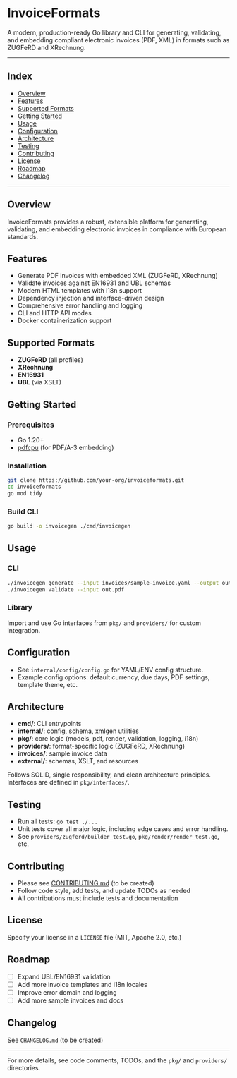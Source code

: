 # InvoiceFormats

A modern, production-ready Go library and CLI for generating, validating, and embedding compliant electronic invoices (PDF, XML) in formats such as ZUGFeRD and XRechnung.

---

## Index

- [Overview](#overview)
- [Features](#features)
- [Supported Formats](#supported-formats)
- [Getting Started](#getting-started)
- [Usage](#usage)
- [Configuration](#configuration)
- [Architecture](#architecture)
- [Testing](#testing)
- [Contributing](#contributing)
- [License](#license)
- [Roadmap](#roadmap)
- [Changelog](#changelog)

---

## Overview

InvoiceFormats provides a robust, extensible platform for generating, validating, and embedding electronic invoices in compliance with European standards.

## Features

- Generate PDF invoices with embedded XML (ZUGFeRD, XRechnung)
- Validate invoices against EN16931 and UBL schemas
- Modern HTML templates with i18n support
- Dependency injection and interface-driven design
- Comprehensive error handling and logging
- CLI and HTTP API modes
- Docker containerization support

## Supported Formats

- **ZUGFeRD** (all profiles)
- **XRechnung**
- **EN16931**
- **UBL** (via XSLT)

## Getting Started

### Prerequisites

- Go 1.20+
- [pdfcpu](https://pdfcpu.io/) (for PDF/A-3 embedding)

### Installation

```sh
git clone https://github.com/your-org/invoiceformats.git
cd invoiceformats
go mod tidy
```

### Build CLI

```sh
go build -o invoicegen ./cmd/invoicegen
```

## Usage

### CLI

```sh
./invoicegen generate --input invoices/sample-invoice.yaml --output out.pdf
./invoicegen validate --input out.pdf
```

### Library

Import and use Go interfaces from `pkg/` and `providers/` for custom integration.

## Configuration

- See `internal/config/config.go` for YAML/ENV config structure.
- Example config options: default currency, due days, PDF settings, template theme, etc.

## Architecture

- **cmd/**: CLI entrypoints
- **internal/**: config, schema, xmlgen utilities
- **pkg/**: core logic (models, pdf, render, validation, logging, i18n)
- **providers/**: format-specific logic (ZUGFeRD, XRechnung)
- **invoices/**: sample invoice data
- **external/**: schemas, XSLT, and resources

Follows SOLID, single responsibility, and clean architecture principles. Interfaces are defined in `pkg/interfaces/`.

## Testing

- Run all tests: `go test ./...`
- Unit tests cover all major logic, including edge cases and error handling.
- See `providers/zugferd/builder_test.go`, `pkg/render/render_test.go`, etc.

## Contributing

- Please see [CONTRIBUTING.md](CONTRIBUTING.md) (to be created)
- Follow code style, add tests, and update TODOs as needed
- All contributions must include tests and documentation

## License

Specify your license in a `LICENSE` file (MIT, Apache 2.0, etc.)

## Roadmap

- [ ] Expand UBL/EN16931 validation
- [ ] Add more invoice templates and i18n locales
- [ ] Improve error domain and logging
- [ ] Add more sample invoices and docs

## Changelog

See `CHANGELOG.md` (to be created)

---

For more details, see code comments, TODOs, and the `pkg/` and `providers/` directories.
